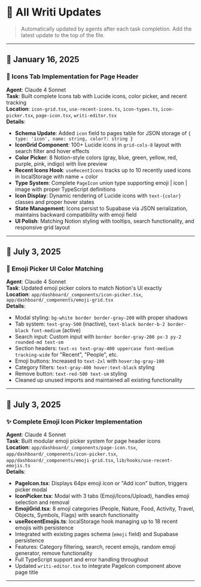 # 📓 All Writi Updates

> Automatically updated by agents after each task completion. Add the latest update to the top of the file.

---

## 📆 January 16, 2025

### 🎯 Icons Tab Implementation for Page Header
**Agent**: Claude 4 Sonnet  
**Task**: Built complete Icons tab with Lucide icons, color picker, and recent tracking  
**Location**: `icon-grid.tsx`, `use-recent-icons.ts`, `icon-types.ts`, `icon-picker.tsx`, `page-icon.tsx`, `writi-editor.tsx`  
**Details**:
- **Schema Update**: Added `icon` field to pages table for JSON storage of `{ type: 'icon', name: string, color?: string }`
- **IconGrid Component**: 100+ Lucide icons in `grid-cols-8` layout with search filter and hover effects
- **Color Picker**: 8 Notion-style colors (gray, blue, green, yellow, red, purple, pink, indigo) with live preview
- **Recent Icons Hook**: `useRecentIcons` tracks up to 10 recently used icons in localStorage with name + color
- **Type System**: Complete `PageIcon` union type supporting emoji | icon | image with proper TypeScript definitions
- **Icon Display**: Dynamic rendering of Lucide icons with `text-{color}` classes and proper hover states
- **State Management**: Icons persist to Supabase via JSON serialization, maintains backward compatibility with emoji field
- **UI Polish**: Matching Notion styling with tooltips, search functionality, and responsive grid layout

---

## 📆 July 3, 2025

### 🎨 Emoji Picker UI Color Matching
**Agent**: Claude 4 Sonnet  
**Task**: Updated emoji picker colors to match Notion's UI exactly  
**Location**: `app/dashboard/_components/icon-picker.tsx`, `app/dashboard/_components/emoji-grid.tsx`  
**Details**:
- Modal styling: `bg-white border border-gray-200` with proper shadows
- Tab system: `text-gray-500` (inactive), `text-black border-b-2 border-black font-medium` (active)
- Search input: Custom input with `border border-gray-200 px-3 py-2 rounded-md text-sm`
- Section headers: `text-xs text-gray-400 uppercase font-medium tracking-wide` for "Recent", "People", etc.
- Emoji buttons: Increased to `text-2xl` with `hover:bg-gray-100`
- Category filters: `text-gray-400 hover:text-black` styling
- Remove button: `text-red-500 text-sm` styling
- Cleaned up unused imports and maintained all existing functionality

---

## 📆 July 3, 2025

### ✨ Complete Emoji Icon Picker Implementation
**Agent**: Claude 4 Sonnet  
**Task**: Built modular emoji picker system for page header icons  
**Location**: `app/dashboard/_components/page-icon.tsx`, `app/dashboard/_components/icon-picker.tsx`, `app/dashboard/_components/emoji-grid.tsx`, `lib/hooks/use-recent-emojis.ts`  
**Details**:
- **PageIcon.tsx**: Displays 64px emoji icon or "Add icon" button, triggers picker modal
- **IconPicker.tsx**: Modal with 3 tabs (Emoji/Icons/Upload), handles emoji selection and removal
- **EmojiGrid.tsx**: 8 emoji categories (People, Nature, Food, Activity, Travel, Objects, Symbols, Flags) with search functionality
- **useRecentEmojis.ts**: localStorage hook managing up to 18 recent emojis with persistence
- Integrated with existing pages schema (`emoji` field) and Supabase persistence
- Features: Category filtering, search, recent emojis, random emoji generator, remove functionality
- Full TypeScript support and error handling throughout
- Updated `writi-editor.tsx` to integrate PageIcon component above page title

---
